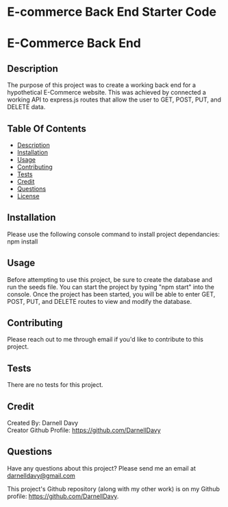 # E-commerce Back End Starter Code
# E-Commerce Back End

## Description
The purpose of this project was to create a working back end for a hypothetical E-Commerce website. This was achieved by connected a working API to express.js routes that allow the user to GET, POST, PUT, and DELETE data.

## Table Of Contents
* [Description](#description)
* [Installation](#installation)
* [Usage](#usage)
* [Contributing](#contributing)
* [Tests](#tests)
* [Credit](#credit)
* [Questions](#questions)
* [License](#license)

## Installation
Please use the following console command to install project dependancies: npm install

## Usage
Before attempting to use this project, be sure to create the database and run the seeds file. You can start the project by typing "npm start" into the console. Once the project has been started, you will be able to enter GET, POST, PUT, and DELETE routes to view and modify the database.


## Contributing
Please reach out to me through email if you'd like to contribute to this project.

## Tests
There are no tests for this project.

## Credit
Created By: Darnell Davy  
Creator Github Profile: https://github.com/DarnellDavy

## Questions
Have any questions about this project? Please send me an email at darnelldavy@gmail.com

This project's Github repository (along with my other work) is on my Github profile: https://github.com/DarnellDavy.

